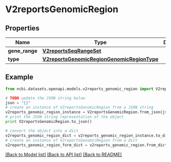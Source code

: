 # V2reportsGenomicRegion


## Properties

Name | Type | Description | Notes
------------ | ------------- | ------------- | -------------
**gene_range** | [**V2reportsSeqRangeSet**](V2reportsSeqRangeSet.md) |  | [optional] 
**type** | [**V2reportsGenomicRegionGenomicRegionType**](V2reportsGenomicRegionGenomicRegionType.md) |  | [optional] 

## Example

```python
from ncbi.datasets.openapi.models.v2reports_genomic_region import V2reportsGenomicRegion

# TODO update the JSON string below
json = "{}"
# create an instance of V2reportsGenomicRegion from a JSON string
v2reports_genomic_region_instance = V2reportsGenomicRegion.from_json(json)
# print the JSON string representation of the object
print V2reportsGenomicRegion.to_json()

# convert the object into a dict
v2reports_genomic_region_dict = v2reports_genomic_region_instance.to_dict()
# create an instance of V2reportsGenomicRegion from a dict
v2reports_genomic_region_form_dict = v2reports_genomic_region.from_dict(v2reports_genomic_region_dict)
```
[[Back to Model list]](../README.md#documentation-for-models) [[Back to API list]](../README.md#documentation-for-api-endpoints) [[Back to README]](../README.md)


